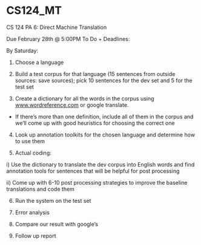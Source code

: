 CS124_MT
========

CS 124 PA 6: Direct Machine Translation

Due February 28th @ 5:00PM
To Do + Deadlines: 

By Saturday: 

1) Choose a language
 
2) Build a test corpus for that language (15 sentences from outside sources: save sources); pick 10 sentences for the dev set and 5 for the test set

3) Create a dictionary for all the words in the corpus using www.wordreference.com or google translate. 
- If there’s more than one definition, include all of them in the corpus and we’ll come up with good heuristics for choosing the correct one

4) Look up annotation toolkits for the chosen language and determine how to use them

5) Actual coding: 

i) Use the dictionary to translate the dev corpus into English words and find annotation tools for sentences that will be helpful for post processing

ii) Come up with 6-10 post processing strategies to improve the baseline translations and code them

6) Run the system on the test set

7) Error analysis

8) Compare our result with google’s

9) Follow up report

